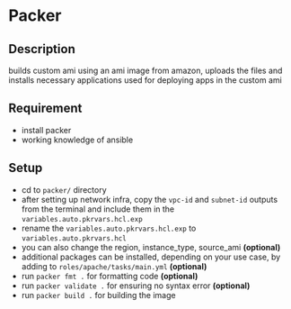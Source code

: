 # Packer

## Description
builds custom ami using an ami image from amazon, uploads the files and installs necessary applications used for deploying apps in the custom ami

## Requirement
- install packer
- working knowledge of ansible

## Setup
- cd to `packer/` directory
- after setting up network infra, copy the `vpc-id` and `subnet-id` outputs from the terminal and include them in the `variables.auto.pkrvars.hcl.exp`
- rename the `variables.auto.pkrvars.hcl.exp` to `variables.auto.pkrvars.hcl`
- you can also change the region, instance_type, source_ami **(optional)**
- additional packages can be installed, depending on your use case, by adding to `roles/apache/tasks/main.yml` **(optional)**
- run `packer fmt .` for formatting code **(optional)**
- run `packer validate .` for ensuring no syntax error **(optional)**
- run `packer build .` for building the image